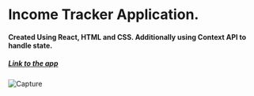 # Income Tracker Application.
 
#### Created Using React, HTML and CSS. Additionally using Context API to handle state.


##### <a href="https://income-tracker-react.vercel.app/">Link to the app</a>


![Capture](https://user-images.githubusercontent.com/62845697/100100369-607a3e80-2e69-11eb-8c63-849597490716.PNG)
